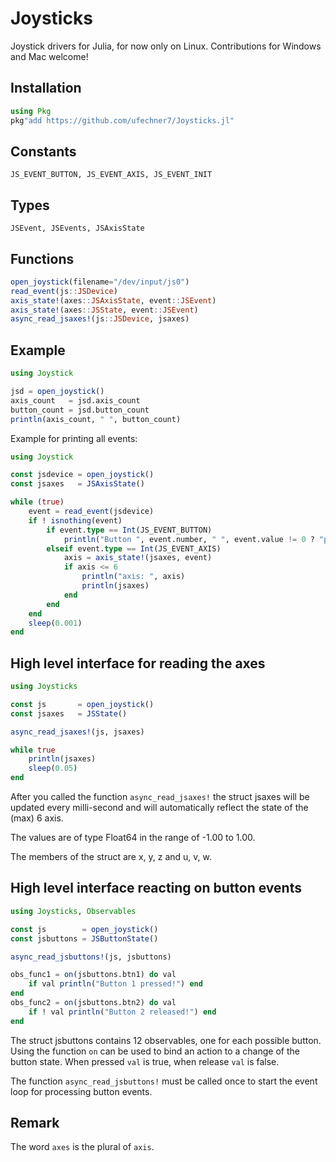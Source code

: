 # Joysticks

Joystick drivers for Julia, for now only on Linux. Contributions
for Windows and Mac welcome!

## Installation
```julia
using Pkg
pkg"add https://github.com/ufechner7/Joysticks.jl"
```

## Constants
```
JS_EVENT_BUTTON, JS_EVENT_AXIS, JS_EVENT_INIT
```

## Types
```
JSEvent, JSEvents, JSAxisState
```

## Functions

```julia
open_joystick(filename="/dev/input/js0")
read_event(js::JSDevice)
axis_state!(axes::JSAxisState, event::JSEvent)
axis_state!(axes::JSState, event::JSEvent)
async_read_jsaxes!(js::JSDevice, jsaxes)
```

## Example
```julia
using Joystick

jsd = open_joystick()
axis_count   = jsd.axis_count
button_count = jsd.button_count
println(axis_count, " ", button_count)
```

Example for printing all events:
```julia
using Joystick

const jsdevice = open_joystick()
const jsaxes   = JSAxisState()

while (true)
    event = read_event(jsdevice)
    if ! isnothing(event) 
        if event.type == Int(JS_EVENT_BUTTON)
            println("Button ", event.number, " ", event.value != 0 ? "pressed" : "released")
        elseif event.type == Int(JS_EVENT_AXIS)
            axis = axis_state!(jsaxes, event)
            if axis <= 6
                println("axis: ", axis)
                println(jsaxes)
            end
        end
    end
    sleep(0.001)
end
```

## High level interface for reading the axes
```julia
using Joysticks

const js       = open_joystick()
const jsaxes   = JSState()

async_read_jsaxes!(js, jsaxes)

while true
    println(jsaxes)
    sleep(0.05)
end
```
After you called the function `async_read_jsaxes!` the struct
jsaxes will be updated every milli-second and will automatically
reflect the state of the (max) 6 axis. 

The values are of type Float64 in the range of -1.00 to 1.00.

The members of the struct are x, y, z and u, v, w.

## High level interface reacting on button events
```julia
using Joysticks, Observables

const js        = open_joystick()
const jsbuttons = JSButtonState()

async_read_jsbuttons!(js, jsbuttons)

obs_func1 = on(jsbuttons.btn1) do val
    if val println("Button 1 pressed!") end
end
obs_func2 = on(jsbuttons.btn2) do val
    if ! val println("Button 2 released!") end
end
```
The struct jsbuttons contains 12 observables, one for each possible button. 
Using the function `on` can be used to bind an action to a change of the
button state. When pressed `val` is true, when release `val` is false.

The function `async_read_jsbuttons!` must be called once to start the
event loop for processing button events.

## Remark
The word `axes` is the plural of `axis`.